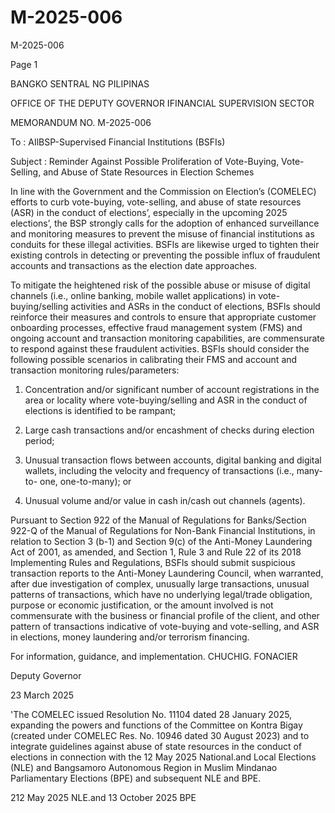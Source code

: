 # M-2025-006

M-2025-006

Page 1

BANGKO SENTRAL NG PILIPINAS

OFFICE OF THE DEPUTY GOVERNOR IFINANCIAL SUPERVISION SECTOR

MEMORANDUM NO. M-2025-006

To : AIlBSP-Supervised Financial Institutions (BSFIs)

Subject : Reminder Against Possible Proliferation of Vote-Buying, Vote- Selling, and Abuse of State Resources in Election Schemes

In line with the Government and the Commission on Election’s (COMELEC) efforts to curb vote-buying, vote-selling, and abuse of state resources (ASR) in the conduct of elections’, especially in the upcoming 2025 elections’, the BSP strongly calls for the adoption of enhanced surveillance and monitoring measures to prevent the misuse of financial institutions as conduits for these illegal activities. BSFls are likewise urged to tighten their existing controls in detecting or preventing the possible influx of fraudulent accounts and transactions as the election date approaches.

To mitigate the heightened risk of the possible abuse or misuse of digital channels (i.e., online banking, mobile wallet applications) in vote-buying/selling activities and ASRs in the conduct of elections, BSFls should reinforce their measures and controls to ensure that appropriate customer onboarding processes, effective fraud management system (FMS) and ongoing account and transaction monitoring capabilities, are commensurate to respond against these fraudulent activities. BSFls should consider the following possible scenarios in calibrating their FMS and account and transaction monitoring rules/parameters:

1. Concentration and/or significant number of account registrations in the area or locality where vote-buying/selling and ASR in the conduct of elections is identified to be rampant;

2. Large cash transactions and/or encashment of checks during election period;

3. Unusual transaction flows between accounts, digital banking and digital wallets, including the velocity and frequency of transactions (i.e., many-to- one, one-to-many); or

4. Unusual volume and/or value in cash in/cash out channels (agents).

Pursuant to Section 922 of the Manual of Regulations for Banks/Section 922-Q of the Manual of Regulations for Non-Bank Financial Institutions, in relation to Section 3 (b-1) and Section 9(c) of the Anti-Money Laundering Act of 2001, as amended, and Section 1, Rule 3 and Rule 22 of its 2018 Implementing Rules and Regulations, BSFls should submit suspicious transaction reports to the Anti-Money Laundering Council, when warranted, after due investigation of complex, unusually large transactions, unusual patterns of transactions, which have no underlying legal/trade obligation, purpose or economic justification, or the amount involved is not commensurate with the business or financial profile of the client, and other pattern of transactions indicative of vote-buying and vote-selling, and ASR in elections, money laundering and/or terrorism financing.

For information, guidance, and implementation.  CHUCHIG. FONACIER

Deputy Governor

23 March 2025

'The COMELEC issued Resolution No. 11104 dated 28 January 2025, expanding the powers and functions of the Committee on Kontra Bigay (created under COMELEC Res. No. 10946 dated 30 August 2023) and to integrate guidelines against abuse of state resources in the conduct of elections in connection with the 12 May 2025 National.and Local Elections (NLE) and Bangsamoro Autonomous Region in Muslim Mindanao Parliamentary Elections (BPE) and subsequent NLE and BPE.

212 May 2025 NLE.and 13 October 2025 BPE